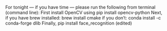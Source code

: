 For tonight — if you have time — please run the following from terminal (command line):
First install OpenCV using pip install opencv-python
Next, if you have brew installed: brew install cmake
if you don’t: conda install -c conda-forge dlib
Finally, pip install face_recognition (edited) 
